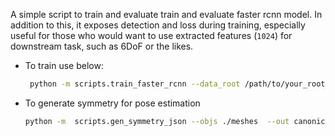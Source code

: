 A simple script to train and evaluate train and evaluate faster rcnn model. In addition to this, it exposes detection and loss during training, especially useful for those who would want to use extracted features (`1024`) for downstream task, such as 6DoF or the likes.

- To train use below:
    ```bash
     python -m scripts.train_faster_rcnn --data_root /path/to/your_root_data/ --bs 8 --num_workers 11 --num_classes 6
    ```
- To generate symmetry for pose estimation
  ```bash
  python -m  scripts.gen_symmetry_json --objs ./meshes  --out canonical_files/symmetry.json
  ```
 
